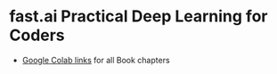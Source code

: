 # fast.ai Practical Deep Learning for Coders
- [Google Colab links](https://course.fast.ai/Resources/book.html#colab) for all Book chapters